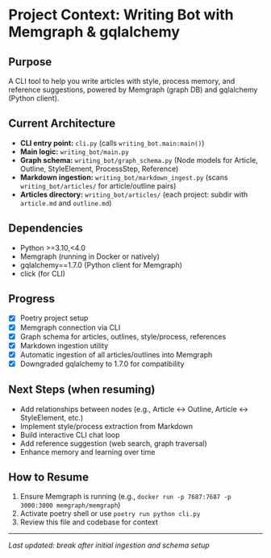 # Project Context: Writing Bot with Memgraph & gqlalchemy

## Purpose
A CLI tool to help you write articles with style, process memory, and reference suggestions, powered by Memgraph (graph DB) and gqlalchemy (Python client).

## Current Architecture
- **CLI entry point:** `cli.py` (calls `writing_bot.main:main()`)
- **Main logic:** `writing_bot/main.py`
- **Graph schema:** `writing_bot/graph_schema.py` (Node models for Article, Outline, StyleElement, ProcessStep, Reference)
- **Markdown ingestion:** `writing_bot/markdown_ingest.py` (scans `writing_bot/articles/` for article/outline pairs)
- **Articles directory:** `writing_bot/articles/` (each project: subdir with `article.md` and `outline.md`)

## Dependencies
- Python >=3.10,<4.0
- Memgraph (running in Docker or natively)
- gqlalchemy==1.7.0 (Python client for Memgraph)
- click (for CLI)

## Progress
- [x] Poetry project setup
- [x] Memgraph connection via CLI
- [x] Graph schema for articles, outlines, style/process, references
- [x] Markdown ingestion utility
- [x] Automatic ingestion of all articles/outlines into Memgraph
- [x] Downgraded gqlalchemy to 1.7.0 for compatibility

## Next Steps (when resuming)
- Add relationships between nodes (e.g., Article <-> Outline, Article <-> StyleElement, etc.)
- Implement style/process extraction from Markdown
- Build interactive CLI chat loop
- Add reference suggestion (web search, graph traversal)
- Enhance memory and learning over time

## How to Resume
1. Ensure Memgraph is running (e.g., `docker run -p 7687:7687 -p 3000:3000 memgraph/memgraph`)
2. Activate poetry shell or use `poetry run python cli.py`
3. Review this file and codebase for context

---
_Last updated: break after initial ingestion and schema setup_ 